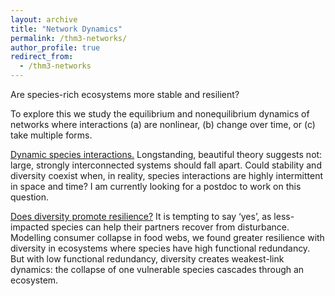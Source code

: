 ```yaml
---
layout: archive
title: "Network Dynamics"
permalink: /thm3-networks/
author_profile: true
redirect_from:
  - /thm3-networks
---
```


Are species-rich ecosystems more stable and resilient? 

To explore this we study the equilibrium and nonequilibrium dynamics of networks where interactions (a) are nonlinear, (b) change over time, or (c) take multiple forms.

<ins>Dynamic species interactions.</ins> Longstanding, beautiful theory suggests not: large, strongly interconnected systems should fall apart. Could stability and diversity coexist when, in reality, species interactions are highly intermittent in space and time? I am currently looking for a postdoc to work on this question.

<ins>Does diversity promote resilience?</ins> It is tempting to say ‘yes’, as less-impacted species can help their partners recover from disturbance. Modelling consumer collapse in food webs, we found greater resilience with diversity in ecosystems where species have high functional redundancy. But with low functional redundancy, diversity creates weakest-link dynamics: the collapse of one vulnerable species cascades through an ecosystem.

